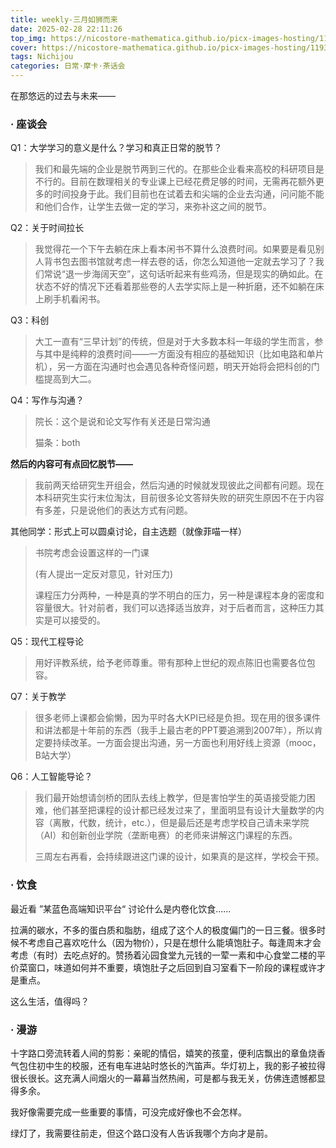 ```yaml
---
title: weekly-三月如狮而来
date: 2025-02-28 22:11:26
top_img: https://nicostore-mathematica.github.io/picx-images-hosting/119311048_p0_compressed.3k84ympwt5.webp
cover: https://nicostore-mathematica.github.io/picx-images-hosting/119311048_p0_compressed.3k84ympwt5.webp
tags: Nichijou
categories: 日常·摩卡·茶话会
---
```


在那悠远的过去与未来——

### · 座谈会

Q1：大学学习的意义是什么？学习和真正日常的脱节？

> 我们和最先端的企业是脱节两到三代的。在那些企业看来高校的科研项目是不行的。目前在数理相关的专业课上已经花费足够的时间，无需再花额外更多的时间投身于此。我们目前也在试着去和尖端的企业去沟通，问问能不能和他们合作，让学生去做一定的学习，来弥补这之间的脱节。

Q2：关于时间拉长

> 我觉得花一个下午去躺在床上看本闲书不算什么浪费时间。如果要是看见别人背书包去图书馆就考虑一样去卷的话，你怎么知道他一定就去学习了？我们常说“退一步海阔天空”，这句话听起来有些鸡汤，但是现实的确如此。在状态不好的情况下还看着那些卷的人去学实际上是一种折磨，还不如躺在床上刷手机看闲书。

Q3：科创

> 大工一直有“三早计划”的传统，但是对于大多数本科一年级的学生而言，参与其中是纯粹的浪费时间——一方面没有相应的基础知识（比如电路和单片机），另一方面在沟通时也会遇见各种奇怪问题，明天开始将会把科创的门槛提高到大二。

Q4：写作与沟通？

> 院长：这个是说和论文写作有关还是日常沟通
>
> 猫条：both

**然后的内容可有点回忆脱节——**

> 我前两天给研究生开组会，然后沟通的时候就发现彼此之间都有问题。现在本科研究生实行末位淘汰，目前很多论文答辩失败的研究生原因不在于内容有多差，只是说他们的表达方式有问题。

其他同学：形式上可以圆桌讨论，自主选题（就像菲喵一样）

> 书院考虑会设置这样的一门课
>
> (有人提出一定反对意见，针对压力)
>
> 课程压力分两种，一种是真的学不明白的压力，另一种是课程本身的密度和容量很大。针对前者，我们可以选择适当放弃，对于后者而言，这种压力其实是可以接受的。

Q5：现代工程导论

> 用好评教系统，给予老师尊重。带有那种上世纪的观点陈旧也需要各位包容。

Q7：关于教学

> 很多老师上课都会偷懒，因为平时各大KPI已经是负担。现在用的很多课件和讲法都是十年前的东西（我手上最古老的PPT要追溯到2007年），所以肯定要持续改革。一方面会提出沟通，另一方面也利用好线上资源（mooc，B站大学）

Q6：人工智能导论？ 

> 我们最开始想请剑桥的团队去线上教学，但是害怕学生的英语接受能力困难，他们甚至把课程的设计都已经发过来了，里面明显有设计大量数学的内容（离散，代数，统计，etc.），但是最后还是考虑学校自己请未来学院（AI）和创新创业学院（垄断电赛）的老师来讲解这门课程的东西。
>
> 三周左右再看，会持续跟进这门课的设计，如果真的是这样，学校会干预。

### · 饮食

最近看 ”某蓝色高端知识平台“ 讨论什么是内卷化饮食......

拉满的碳水，不多的蛋白质和脂肪，组成了这个人的极度偏门的一日三餐。很多时候不考虑自己喜欢吃什么（因为物价），只是在想什么能填饱肚子。每逢周末才会考虑（有时）去吃点好的。赞扬着沁园食堂九元钱的一荤一素和中心食堂二楼的平价菜窗口，味道如何并不重要，填饱肚子之后回到自习室看下一阶段的课程或许才是重点。

这么生活，值得吗？

### · 漫游

十字路口旁流转着人间的剪影：亲昵的情侣，嬉笑的孩童，便利店飘出的章鱼烧香气包住初中生的校服，还有电车进站时悠长的汽笛声。华灯初上，我的影子被拉得很长很长。这充满人间烟火的一幕幕当然热闹，可是都与我无关，仿佛连遗憾都显得多余。

我好像需要完成一些重要的事情，可没完成好像也不会怎样。

绿灯了，我需要往前走，但这个路口没有人告诉我哪个方向才是前。
